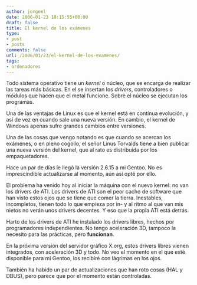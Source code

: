 ```yaml
---
author: jorgeml
date: 2006-01-23 18:15:55+00:00
draft: false
title: El kernel de los exámenes
type: 
- post
- posts
comments: false
url: /2006/01/23/el-kernel-de-los-examenes/
tags:
- ordenadores
---
```


Todo sistema operativo tiene un _kernel_ o núcleo, que se encarga de realizar las tareas más básicas. En el se insertan los _drivers_, controladores o módulos que hacen que el metal funcione. Sobre el núcleo se ejecutan los programas.

Una de las ventajas de Linux es que el kernel está en contínua evolución, y así de vez en cuando sale una nueva versión. En cambio, el kernel de Windows apenas sufre grandes cambios entre versiones.

Una de las cosas que vengo notando es que cuando se acercan los exámenes, o en pleno cogollo, el señor Linus Torvalds tiene a bien publicar una nueva versión del kernel, que al rato es distribuida por los empaquetadores.

Hace un par de días le llegó la versión 2.6.15 a mi Gentoo. No es imprescindible actualizarse al momento, aún así opté por ello.

El problema ha venido hoy al iniciar la máquina con el nuevo kernel: no van los drivers de ATI. Los drivers de ATI son el peor cacho de software que han visto estos ojos que se tiene que comer la tierra. Inestables, incompletos, tienen todo lo que empieza por in- y al ritmo al que van mis nietos no verán unos drivers decentes. Y eso que la propia ATI está detrás.

Harto de los drivers de ATI he instalado los drivers libres, hechos por programadores independientes. No tengo aceleración 3D, tampoco la necesito para las prácticas, pero **funcionan**.

En la próxima versión del servidor gráfico X.org, estos drivers libres vienen integrados, con aceleración 3D y todo. No veo el momento en el que esté disponible para mi Gentoo, los recibiré con lágrimas en los ojos.

También ha habido un par de actualizaciones que han roto cosas (HAL y DBUS), pero parece que por el momento están controladas.
